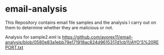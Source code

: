 # email-analysis

This Repository contains email file samples and the analysis I carry out on them to determine whether they are malicious or not.

Analysis for sample2.eml is https://github.com/ayorex11/email-analysis/blob/0580e83a1ebb79e171918ac824d9615317d1cb11/AYO'S%20REPORT.txt
